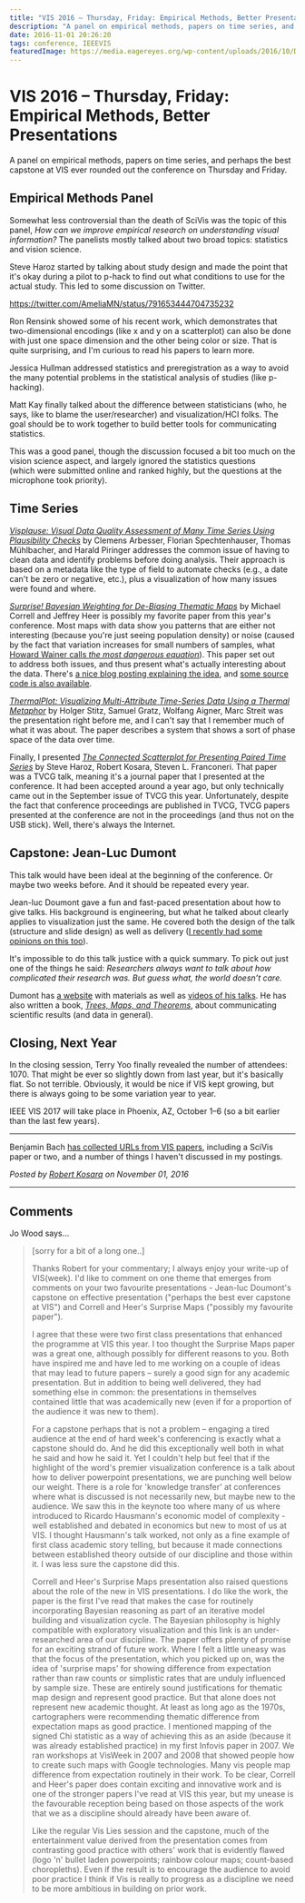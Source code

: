 ```yaml
---
title: "VIS 2016 – Thursday, Friday: Empirical Methods, Better Presentations"
description: "A panel on empirical methods, papers on time series, and perhaps the best capstone at VIS ever rounded out the conference on Thursday and Friday."
date: 2016-11-01 20:26:20
tags: conference, IEEEVIS
featuredImage: https://media.eagereyes.org/wp-content/uploads/2016/10/DSCF4512.jpg
---
```


# VIS 2016 – Thursday, Friday: Empirical Methods, Better Presentations

A panel on empirical methods, papers on time series, and perhaps the best capstone at VIS ever rounded out the conference on Thursday and Friday.

## <b>Empirical Methods Panel</b>

Somewhat less controversial than the death of SciVis was the topic of this panel, <em>How can we improve empirical research on understanding visual information?</em> The panelists mostly talked about two broad topics: statistics and vision science.

Steve Haroz started by talking about study design and made the point that it's okay during a pilot to p-hack to find out what conditions to use for the actual study. This led to some discussion on Twitter.

https://twitter.com/AmeliaMN/status/791653444704735232

Ron Rensink showed some of his recent work, which demonstrates that two-dimensional encodings (like x and y on a scatterplot) can also be done with just one space dimension and the other being color or size. That is quite surprising, and I'm curious to read his papers to learn more.

Jessica Hullman addressed statistics and preregistration as a way to avoid the many potential problems in the statistical analysis of studies (like p-hacking).

Matt Kay finally talked about the difference between statisticians (who, he says, like to blame the user/researcher) and visualization/HCI folks. The goal should be to work together to build better tools for communicating statistics.

This was a good panel, though the discussion focused a bit too much on the vision science aspect, and largely ignored the statistics questions (which were submitted online and ranked highly, but the questions at the microphone took priority).

## <b>Time Series</b>

<a href="http://download.vrvis.at/va/papers/visplause.html"><em>Visplause: Visual Data Quality Assessment of Many Time Series Using Plausibility Checks</em></a> by Clemens Arbesser, Florian Spechtenhauser, Thomas Mühlbacher, and Harald Piringer addresses the common issue of having to clean data and identify problems before doing analysis. Their approach is based on a metadata like the type of field to automate checks (e.g., a date can't be zero or negative, etc.), plus a visualization of how many issues were found and where.

<a href="https://idl.cs.washington.edu/papers/surprise-maps"><em>Surprise! Bayesian Weighting for De-Biasing Thematic Maps</em></a> by Michael Correll and Jeffrey Heer is possibly my favorite paper from this year's conference. Most maps with data show you patterns that are either not interesting (because you're just seeing population density) or noise (caused by the fact that variation increases for small numbers of samples, what <a href="https://eagereyes.org/blog/2014/review-wainer-picturing-the-uncertain-world">Howard Wainer calls <em>the most dangerous equation</em></a>). This paper set out to address both issues, and thus present what's actually interesting about the data. There's <a href="https://medium.com/@uwdata/surprise-maps-showing-the-unexpected-e92b67398865#.rmdn25mu5">a nice blog posting explaining the idea</a>, and <a href="https://github.com/uwdata/bayesian-surprise">some source code is also available</a>.

<a href="http://thermalplot.pipes-vs-dams.at"><em>ThermalPlot: Visualizing Multi-Attribute Time-Series Data Using a Thermal Metaphor</em></a> by Holger Stitz, Samuel Gratz, Wolfang Aigner, Marc Streit was the presentation right before me, and I can't say that I remember much of what it was about. The paper describes a system that shows a sort of phase space of the data over time.

Finally, I presented <a href="https://eagereyes.org/papers/the-connected-scatterplot-for-presenting-paired-time-series"><em>The Connected Scatterplot for Presenting Paired Time Series</em></a> by Steve Haroz, Robert Kosara, Steven L. Franconeri. That paper was a TVCG talk, meaning it's a journal paper that I presented at the conference. It had been accepted around a year ago, but only technically came out in the September issue of TVCG this year. Unfortunately, despite the fact that conference proceedings are published in TVCG, TVCG papers presented at the conference are not in the proceedings (and thus not on the USB stick). Well, there's always the Internet.

## <b>Capstone: Jean-Luc Dumont</b>

This talk would have been ideal at the beginning of the conference. Or maybe two weeks before. And it should be repeated every year.

Jean-luc Doumont gave a fun and fast-paced presentation about how to give talks. His background is engineering, but what he talked about clearly applies to visualization just the same. He covered both the design of the talk (structure and slide design) as well as delivery (<a href="https://eagereyes.org/blog/2016/common-speaking-mistakes-to-avoid">I recently had some opinions on this too</a>).

It's impossible to do this talk justice with a quick summary. To pick out just one of the things he said: <em>Researchers always want to talk about how complicated their research was. But guess what, the world doesn’t care.</em>

Dumont has <a href="http://www.principiae.be">a website</a> with materials as well as <a href="http://www.principiae.be/X0302.php">videos of his talks</a>. He has also written a book, <a href="http://www.treesmapsandtheorems.com"><em>Trees, Maps, and Theorems</em></a>, about communicating scientific results (and data in general).

## <b>Closing, Next Year</b>

In the closing session, Terry Yoo finally revealed the number of attendees: 1070. That might be ever so slightly down from last year, but it's basically flat. So not terrible. Obviously, it would be nice if VIS kept growing, but there is always going to be some variation year to year.

IEEE VIS 2017 will take place in Phoenix, AZ, October 1–6 (so a bit earlier than the last few years).

<hr />

Benjamin Bach <a href="http://www.aviz.fr/~bbach/publicize_vis_2016/">has collected URLs from VIS papers</a>, including a SciVis paper or two, and a number of things I haven't discussed in my postings.


_Posted by <a href="/about">Robert Kosara</a> on November 01, 2016_


<aside class="comments">

---
## Comments

Jo Wood says…
>	[sorry for a bit of a long one..]
>	
>	Thanks Robert for your commentary; I always enjoy your write-up of VIS(week). I'd like to comment on one theme that emerges from comments on your two favourite presentations - Jean-luc Doumont's capstone on effective presentation ("perhaps the best ever capstone at VIS") and Correll and Heer's Surprise Maps ("possibly my favourite paper").
>	
>	I agree that these were two first class presentations that enhanced the programme at VIS this year. I too thought the Surprise Maps paper was a great one, although possibly for different reasons to you. Both have inspired me and have led to me working on a couple of ideas that may lead to future papers – surely a good sign for any academic presentation. But in addition to being well delivered, they had something else in common: the presentations in themselves contained little that was academically new (even if for a proportion of the audience it was new to them).
>	
>	For a capstone perhaps that is not a problem – engaging a tired audience at the end of hard week's conferencing is exactly what a capstone should do. And he did this exceptionally well both in what he said and how he said it. Yet I couldn't help but feel that if the highlight of the word's premier visualization conference is a talk about how to deliver powerpoint presentations, we are punching well below our weight. There is a role for 'knowledge transfer' at conferences where what is discussed is not necessarily new, but maybe new to the audience. We saw this in the keynote too where many of us where introduced to Ricardo Hausmann's economic model of complexity - well established and debated in economics but new to most of us at VIS. I thought Hausmann's talk worked, not only as a fine example of first class academic story telling, but because it made connections between established theory outside of our discipline and those within it. I was less sure the capstone did this.
>	
>	Correll and Heer's Surprise Maps presentation also raised questions about the role of the new in VIS presentations. I do like the work, the paper is the first I've read that makes the case for routinely incorporating Bayesian reasoning as part of an iterative model building and visualization cycle. The Bayesian philosophy is highly compatible with exploratory visualization and this link is an under-researched area of our discipline. The paper offers plenty of promise for an exciting strand of future work. Where I felt a little uneasy was that the focus of the presentation, which you picked up on, was the idea of 'surprise maps' for showing difference from expectation rather than raw counts or simplistic rates that are unduly influenced by sample size. These are entirely sound justifications for thematic map design and represent good practice. But that alone does not represent new academic thought. At least as long ago as the 1970s, cartographers were recommending thematic difference from expectation maps as good practice. I mentioned mapping of the signed Chi statistic as a way of achieving this as an aside (because it was already established practice) in my first Infovis paper in 2007. We ran workshops at VisWeek in 2007 and 2008 that showed people how to create such maps with Google technologies. Many vis people map difference from expectation routinely in their work. To be clear, Correll and Heer's paper does contain exciting and innovative work and is one of the stronger papers I've read at VIS this year, but my unease is the favourable reception being based on those aspects of the work that we as a discipline should already have been aware of.
>	
>	Like the regular Vis Lies session and the capstone, much of the entertainment value derived from the presentation comes from contrasting good practice with others' work that is evidently flawed (logo 'n' bullet laden powerpoints; rainbow colour maps; count-based choropleths). Even if the result is to encourage the audience to avoid poor practice I think if Vis is really to progress as a discipline we need to be more ambitious in building on prior work.

</aside>

